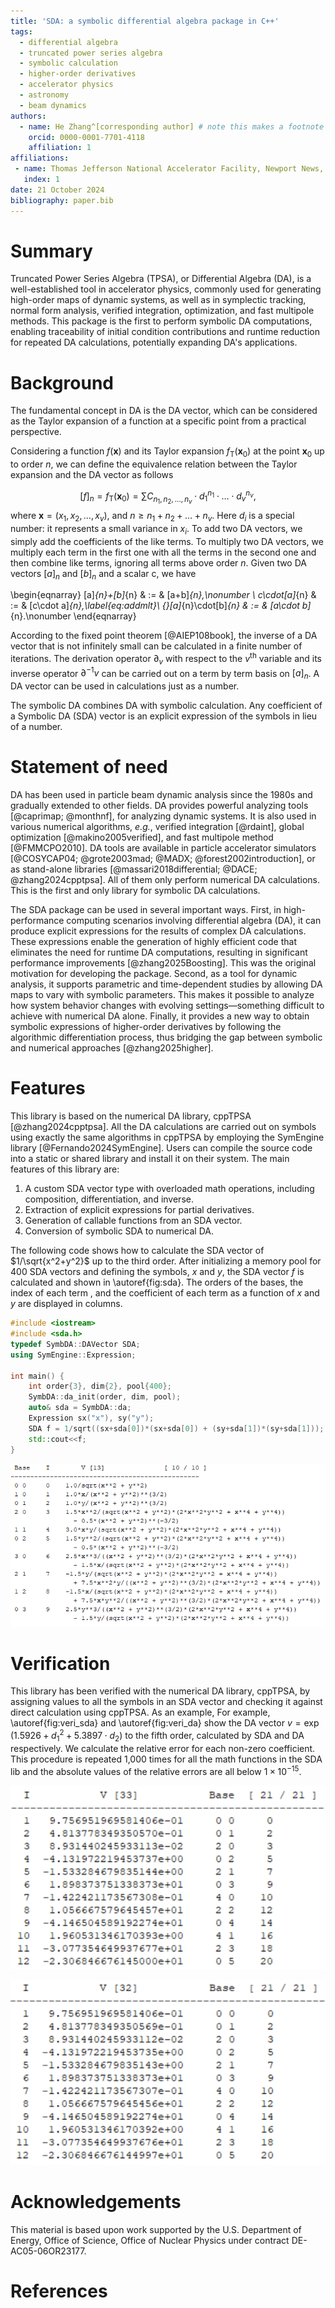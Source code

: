 ```yaml
---
title: 'SDA: a symbolic differential algebra package in C++'
tags:
  - differential algebra
  - truncated power series algebra
  - symbolic calculation
  - higher-order derivatives
  - accelerator physics
  - astronomy
  - beam dynamics
authors:
  - name: He Zhang^[corresponding author] # note this makes a footnote saying 'co-first author'
    orcid: 0000-0001-7701-4118
    affiliation: 1 
affiliations:
 - name: Thomas Jefferson National Accelerator Facility, Newport News, VA 23606, USA
   index: 1
date: 21 October 2024
bibliography: paper.bib
---
```


# Summary

Truncated Power Series Algebra (TPSA), or Differential Algebra (DA), is a well-established tool in accelerator physics, commonly used for generating high-order maps of dynamic systems, as well as in symplectic tracking, normal form analysis, verified integration, optimization, and fast multipole methods. This package is the first to perform symbolic DA computations, enabling  traceability of initial condition contributions and runtime reduction for repeated DA calculations, potentially expanding DA's applications.

# Background

The fundamental concept in DA is the DA vector, which can be considered as the Taylor expansion of a function at a specific point from a practical  perspective.

Considering a function $f(\mathbf{x})$ and its Taylor expansion $f_{\mathrm{T}}(\mathbf{x}_0)$  at the point $\mathbf{x}_0$ up to order $n$, we can define  the equivalence relation between the Taylor expansion and the DA vector as follows

$$ [f]_n = f_{\mathrm{T}}(\mathbf{x}_0) = \sum {C_{n_1,n_2, ..., n_v}} \cdot d_1^{n_1} \cdot \dots \cdot d_v^{n_v}, $$ where $\mathbf{x} = (x_1, x_2, \dots, x_v)$, and $n \ge n_1 + n_2 + \dots + n_v$. Here $d_i$ is a special number: it represents a small variance in $x_i$. To add two DA vectors, we simply add  the coefficients of the like terms. To multiply two DA vectors, we multiply each term in the first one with all the terms in the second one and  then combine like terms, ignoring all terms above order $n$. Given two DA vectors $[a]_n$ and $[b]_n$ and a scalar c, we have

\begin{eqnarray}
[a]_{n}+[b]_{n} & := & [a+b]_{n},\nonumber \\
c\cdot[a]_{n} & := & [c\cdot a]_{n},\label{eq:addmlt}\\
{}[a]_{n}\cdot[b]_{n} & := & [a\cdot b]_{n}.\nonumber 
\end{eqnarray}

According to the fixed point theorem  [@AIEP108book], the inverse of a DA vector that is not infinitely small can be calculated in a finite number of iterations. The derivation operator $\partial_v$ with respect to the $v^{\mathrm{th}}$ variable and its inverse operator $\partial^{-1}v$ can be carried out on a term by term basis on $[a]_n$. A DA vector can be used in calculations just as a number.

The symbolic DA combines DA with symbolic calculation. Any coefficient of a Symbolic DA (SDA) vector is an explicit expression of the symbols in lieu of a number.  

# Statement of need
DA has been used in particle beam dynamic analysis since the 1980s and gradually extended to other fields. DA provides powerful analyzing tools [@caprimap; @monthnf], for analyzing dynamic systems. It is also used in various numerical algorithms, *e.g.*, verified integration  [@rdaint], global optimization [@makino2005verified], and fast multipole method [@FMMCPO2010].   DA tools are available in particle accelerator simulators [@COSYCAP04; @grote2003mad; @MADX; @forest2002introduction], or as stand-alone libraries  [@massari2018differential; @DACE; @zhang2024cpptpsa]. All of them only perform numerical DA calculations. This is the first and only library for symbolic DA calculations. 

The SDA package can be used in several important ways. First, in high-performance computing scenarios involving differential algebra (DA), it can produce explicit expressions for the results of complex DA calculations. These expressions enable the generation of highly efficient code that eliminates the need for runtime DA computations, resulting in significant performance improvements [@zhang2025Boosting]. This was the original motivation for developing the package. Second, as a tool for dynamic analysis, it supports parametric and time-dependent studies by allowing DA maps to vary with symbolic parameters. This makes it possible to analyze how system behavior changes with evolving settings—something difficult to achieve with numerical DA alone. Finally, it provides a new way to obtain symbolic expressions of higher-order derivatives by following the algorithmic differentiation process, thus bridging the gap between symbolic and numerical approaches  [@zhang2025higher].



# Features

This library is based on the numerical DA library, cppTPSA [@zhang2024cpptpsa]. All the DA calculations are carried out on symbols using exactly the same algorithms in cppTPSA by employing the SymEngine library [@Fernando2024SymEngine]. Users can compile the source code into a static or shared library and install it on their system. The main features of this library are:

1. A custom SDA vector type with overloaded math operations, including composition, differentiation, and inverse.
2. Extraction of explicit expressions for partial derivatives.
3. Generation of callable functions from an SDA vector.
4. Conversion of symbolic SDA to numerical DA.

The following code shows how to calculate the SDA vector of $1/\sqrt{x^2+y^2}$ up to the third order.   After initializing a memory pool for 400 SDA vectors and defining the symbols, $x$ and $y$, the SDA vector $f$ is calculated and shown in \autoref{fig:sda}. The orders of the bases, the index of each term , and the coefficient of each term as a function of $x$ and $y$ are displayed in columns. 

```c++
#include <iostream>
#include <sda.h>
typedef SymbDA::DAVector SDA;
using SymEngine::Expression;

int main() {
    int order{3}, dim{2}, pool{400};
    SymbDA::da_init(order, dim, pool);
    auto& sda = SymbDA::da;
    Expression sx("x"), sy("y");
    SDA f = 1/sqrt((sx+sda[0])*(sx+sda[0]) + (sy+sda[1])*(sy+sda[1]));
    std::cout<<f;
}
```

![Example code output.\label{fig:sda}](fig_sda.png)

 

# Verification

This library has been verified with the numerical DA library, cppTPSA, by assigning values to all the symbols in an SDA vector and checking it against direct calculation using cppTPSA. As an example, For example, \autoref{fig:veri_sda}  and \autoref{fig:veri_da} show the DA vector $v = \exp(1.5926 + d_1^2 + 5.3897\cdot d_2)$ to the fifth order, calculated by SDA and DA respectively. We calculate the relative error for each non-zero coefficient. This procedure is repeated 1,000 times for all the math functions in the SDA lib and the absolute values of the relative errors are all below $1\times 10^{-15}$. 




![SDA output.\label{fig:veri_sda}](fig_veri_sda.png)

![cppTPSA output.\label{fig:veri_da}](fig_veri_da.png)




# Acknowledgements

This material is based upon work supported by the U.S. Department of Energy, Office of Science, Office of Nuclear Physics under contract DE-AC05-06OR23177.



# References

